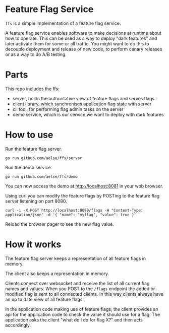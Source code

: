 # Feature Flag Service

`ffs` is a simple implementation of a feature flag service.

A feature flag service enables software to make decisions at runtime about how
to operate. This can be used as a way to deploy "dark features" and later
activate them for some or all traffic. You might want to do this to decouple
deployment and release of new code, to perform canary releases or as a way
to do A/B testing.

# Parts

This repo includes the ffs:

* server, holds the authoritative view of feature flags and serves flags
* client library, which synchronises application flag state with server
* cli tool, for performing flag admin tasks on the server
* demo service, which is our service we want to deploy with dark features

# How to use

Run the feature flag server.

    go run github.com/aelse/ffs/server

Run the demo service.

    go run github.com/aelse/ffs/demo

You can now access the demo at [http://localhost:8081](http://localhost:8081)
in your web browser.

Using curl you can modify the feature flags by POSTing to the feature flag
server listening on port 8080.

    curl -i -X POST http://localhost:8080/flags -H "Content-Type: application/json" -d '{ "name": "myflag", "value": true }'

Reload the browser pager to see the new flag value.

# How it works

The feature flag server keeps a representation of all feature flags in memory.

The client also keeps a representation in memory.

Clients connect over websocket and receive the list of all current flag names
and values. When you POST to the `/flags` endpoint the added or modified flag
is sent to all connected clients. In this way clients always have an up to date
view of all feature flags.

In the application code making use of feature flags, the client provides an
api for the application code to check the value it should use for a flag.
The application asks the client "what do I do for flag X?" and then acts
accordingly.